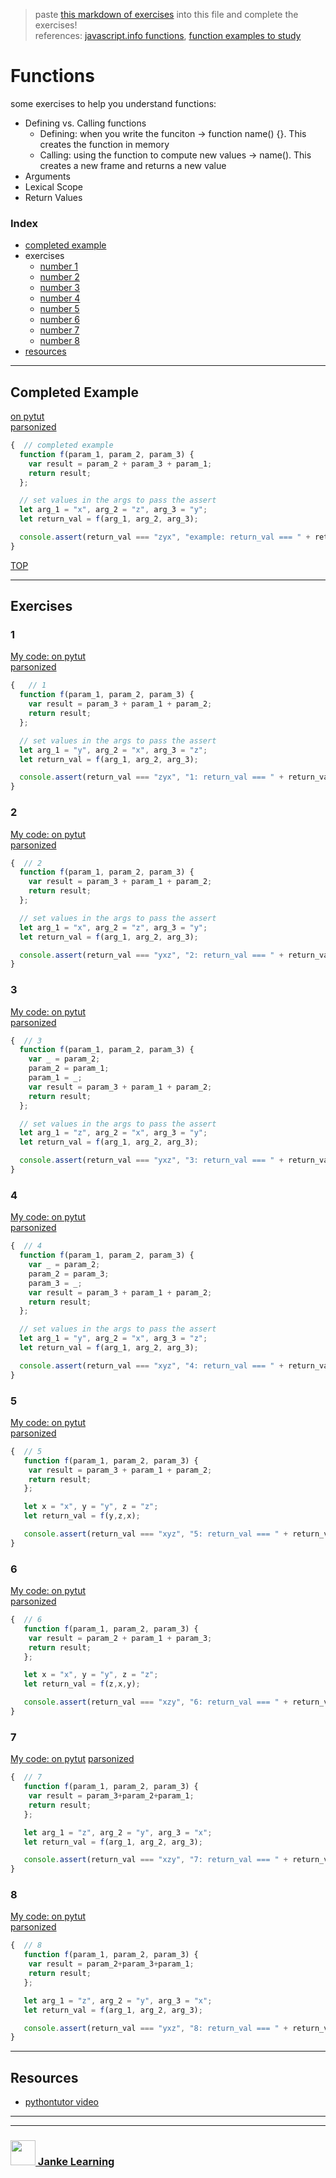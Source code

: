 > paste [this markdown of exercises](https://raw.githubusercontent.com/janke-learning/function-exercises/master/functions.md) into this file and complete the exercises!   
> references: [javascript.info functions](https://javascript.info/function-basics), [function examples to study](https://github.com/janke-learning/function-exercises/blob/master/examples-to-study.md)

# Functions

some exercises to help you understand functions:
* Defining vs. Calling functions
    * Defining: when you write the funciton -> function name() {}.  This creates the function in memory
    * Calling: using the function to compute new values -> name().  This creates a new frame and returns a new value
* Arguments
* Lexical Scope
* Return Values

### Index
* [completed example](#completed-example)
* exercises
    * [number 1](#1)
    * [number 2](#2)
    * [number 3](#3)
    * [number 4](#4)
    * [number 5](#5)
    * [number 6](#6)
    * [number 7](#7)
    * [number 8](#8)
* [resources](#resources)

---

## Completed Example

[on pytut](http://www.pythontutor.com/javascript.html#code=function%20f%28param_1,%20param_2,%20param_3%29%20%7B%0A%20%20var%20result%20%3D%20param_2%20%2B%20param_3%20%2B%20param_1%3B%0A%20%20return%20result%3B%0A%7D%3B%0A%0A//%20set%20values%20in%20the%20args%20to%20pass%20the%20assert%0Alet%20arg_1%20%3D%20%22x%22,%20arg_2%20%3D%20%22z%22,%20arg_3%20%3D%20%22y%22%3B%0Alet%20return_val%20%3D%20f%28arg_1,%20arg_2,%20arg_3%29%3B%0A%0Aconsole.assert%28return_val%20%3D%3D%3D%20%22zyx%22,%20%22return_val%20%3D%3D%3D%20%22%20%2B%20return_val%29%3B&curInstr=0&mode=display&origin=opt-frontend.js&py=js&rawInputLstJSON=%5B%5D)  
[parsonized](http://janke-learning.github.io/parsonizer/?snippet=function%20f%28param_1,%20param_2,%20param_3%29%20%7B%0A%20%20var%20result%20%3D%20param_2%20%2B%20param_3%20%2B%20param_1%3B%0A%20%20return%20result%3B%0A%7D%3B%0A%0A//%20set%20values%20in%20the%20args%20to%20pass%20the%20assert%0Alet%20arg_1%20%3D%20%22x%22,%20arg_2%20%3D%20%22z%22,%20arg_3%20%3D%20%22y%22%3B%0Alet%20return_val%20%3D%20f%28arg_1,%20arg_2,%20arg_3%29%3B%0A%0Aconsole.assert%28return_val%20%3D%3D%3D%20%22zyx%22,%20%22return_val%20%3D%3D%3D%20%22%20%2B%20return_val%29%3B)
```js
{  // completed example
  function f(param_1, param_2, param_3) {
    var result = param_2 + param_3 + param_1;
    return result;
  };

  // set values in the args to pass the assert
  let arg_1 = "x", arg_2 = "z", arg_3 = "y";
  let return_val = f(arg_1, arg_2, arg_3);

  console.assert(return_val === "zyx", "example: return_val === " + return_val);
}
```

[TOP](#functions)

---

## Exercises

### 1

[My code: on pytut](http://www.pythontutor.com/javascript.html#code=%7B%20%20//%202%0A%20%20function%20f%28param_1,%20param_2,%20param_3%29%20%7B%0A%20%20%20%20var%20result%20%3D%20param_3%20%2B%20param_1%20%2B%20param_2%3B%0A%20%20%20%20return%20result%3B%0A%20%20%7D%3B%0A%0A%20%20//%20set%20values%20in%20the%20args%20to%20pass%20the%20assert%0A%20%20let%20arg_1%20%3D%20%22x%22,%20arg_2%20%3D%20%22z%22,%20arg_3%20%3D%20%22y%22%3B%0A%20%20let%20return_val%20%3D%20f%28arg_1,%20arg_2,%20arg_3%29%3B%0A%0A%20%20console.assert%28return_val%20%3D%3D%3D%20%22yxz%22,%20%222%3A%20return_val%20%3D%3D%3D%20%22%20%2B%20return_val%29%3B%0A%7D&curInstr=5&mode=display&origin=opt-frontend.js&py=js&rawInputLstJSON=%5B%5D)  
[parsonized](http://janke-learning.github.io/parsonizer/?snippet=function%20f%28param_1,%20param_2,%20param_3%29%20%7B%0A%20%20var%20result%20%3D%20param_3%20%2B%20param_1%20%2B%20param_2%3B%0A%20%20return%20result%3B%0A%7D%3B%0A%0A//%20set%20values%20in%20the%20args%20to%20pass%20the%20assert%0Alet%20arg_1%20%3D%20%22%22,%20arg_2%20%3D%20%22%22,%20arg_3%20%3D%20%22%22%3B%0Alet%20return_val%20%3D%20f%28arg_1,%20arg_2,%20arg_3%29%3B%0A%0Aconsole.assert%28return_val%20%3D%3D%3D%20%22zyx%22,%20%22return_val%20%3D%3D%3D%20%22%20%2B%20return_val%29%3B)
```js
{   // 1
  function f(param_1, param_2, param_3) {
    var result = param_3 + param_1 + param_2;
    return result;
  };

  // set values in the args to pass the assert
  let arg_1 = "y", arg_2 = "x", arg_3 = "z";
  let return_val = f(arg_1, arg_2, arg_3);

  console.assert(return_val === "zyx", "1: return_val === " + return_val);
}
```

### 2

[My code: on pytut](http://www.pythontutor.com/javascript.html#code=%7B%20%20//%202%0A%20%20function%20f%28param_1,%20param_2,%20param_3%29%20%7B%0A%20%20%20%20var%20result%20%3D%20param_3%20%2B%20param_1%20%2B%20param_2%3B%0A%20%20%20%20return%20result%3B%0A%20%20%7D%3B%0A%0A%20%20//%20set%20values%20in%20the%20args%20to%20pass%20the%20assert%0A%20%20let%20arg_1%20%3D%20%22x%22,%20arg_2%20%3D%20%22z%22,%20arg_3%20%3D%20%22y%22%3B%0A%20%20let%20return_val%20%3D%20f%28arg_1,%20arg_2,%20arg_3%29%3B%0A%0A%20%20console.assert%28return_val%20%3D%3D%3D%20%22yxz%22,%20%222%3A%20return_val%20%3D%3D%3D%20%22%20%2B%20return_val%29%3B%0A%7D&curInstr=5&mode=display&origin=opt-frontend.js&py=js&rawInputLstJSON=%5B%5D)    
[parsonized](http://janke-learning.github.io/parsonizer/?snippet=function%20f%28param_1%2C%20param_2%2C%20param_3%29%20%7B%0A%20%20var%20result%20%3D%20param_3%20%2B%20param_1%20%2B%20param_2%3B%0A%20%20return%20result%3B%0A%7D%3B%0A%0A%2F%2F%20set%20values%20in%20the%20args%20to%20pass%20the%20assert%0Alet%20arg_1%20%3D%20%22%22%2C%20arg_2%20%3D%20%22%22%2C%20arg_3%20%3D%20%22%22%3B%0Alet%20return_val%20%3D%20f%28arg_1%2C%20arg_2%2C%20arg_3%29%3B%0A%0Aconsole.assert%28return_val%20%3D%3D%3D%20%22yxz%22%2C%20%22return_val%20%3D%3D%3D%20%22%20%2B%20return_val%29%3B)
```js
{  // 2
  function f(param_1, param_2, param_3) {
    var result = param_3 + param_1 + param_2;
    return result;
  };

  // set values in the args to pass the assert
  let arg_1 = "x", arg_2 = "z", arg_3 = "y";
  let return_val = f(arg_1, arg_2, arg_3);

  console.assert(return_val === "yxz", "2: return_val === " + return_val);
}
```

### 3

[My code: on pytut](http://www.pythontutor.com/javascript.html#code=%7B%20%20//%203%0A%20%20function%20f%28param_1,%20param_2,%20param_3%29%20%7B%0A%20%20%20%20var%20_%20%3D%20param_2%3B%0A%20%20%20%20param_2%20%3D%20param_1%3B%0A%20%20%20%20param_1%20%3D%20_%3B%0A%20%20%20%20var%20result%20%3D%20param_3%20%2B%20param_1%20%2B%20param_2%3B%0A%20%20%20%20return%20result%3B%0A%20%20%7D%3B%0A%0A%20%20//%20set%20values%20in%20the%20args%20to%20pass%20the%20assert%0A%20%20let%20arg_1%20%3D%20%22z%22,%20arg_2%20%3D%20%22x%22,%20arg_3%20%3D%20%22y%22%3B%0A%20%20let%20return_val%20%3D%20f%28arg_1,%20arg_2,%20arg_3%29%3B%0A%0A%20%20console.assert%28return_val%20%3D%3D%3D%20%22yxz%22,%20%223%3A%20return_val%20%3D%3D%3D%20%22%20%2B%20return_val%29%3B%0A%7D&curInstr=8&mode=display&origin=opt-frontend.js&py=js&rawInputLstJSON=%5B%5D)   
[parsonized](http://janke-learning.github.io/parsonizer/?snippet=function%20f%28param_1%2C%20param_2%2C%20param_3%29%20%7B%0A%20%20var%20_%20%3D%20param_2%3B%0A%20%20param_2%20%3D%20param_1%3B%0A%20%20param_1%20%3D%20_%3B%0A%20%20var%20result%20%3D%20param_3%20%2B%20param_1%20%2B%20param_2%3B%0A%20%20return%20result%3B%0A%7D%3B%0A%0A%2F%2F%20set%20values%20in%20the%20args%20to%20pass%20the%20assert%0Alet%20arg_1%20%3D%20%22%22%2C%20arg_2%20%3D%20%22%22%2C%20arg_3%20%3D%20%22%22%3B%0Alet%20return_val%20%3D%20f%28arg_1%2C%20arg_2%2C%20arg_3%29%3B%0A%0Aconsole.assert%28return_val%20%3D%3D%3D%20%22yxz%22%2C%20%22return_val%20%3D%3D%3D%20%22%20%2B%20return_val%29%3B)
```js
{  // 3
  function f(param_1, param_2, param_3) {
    var _ = param_2;
    param_2 = param_1;
    param_1 = _;
    var result = param_3 + param_1 + param_2;
    return result;
  };

  // set values in the args to pass the assert
  let arg_1 = "z", arg_2 = "x", arg_3 = "y";
  let return_val = f(arg_1, arg_2, arg_3);

  console.assert(return_val === "yxz", "3: return_val === " + return_val);
}
```

### 4

[My code: on pytut](http://www.pythontutor.com/javascript.html#code=%7B%20%20//%204%0A%20%20function%20f%28param_1,%20param_2,%20param_3%29%20%7B%0A%20%20%20%20var%20_%20%3D%20param_2%3B%0A%20%20%20%20param_2%20%3D%20param_3%3B%0A%20%20%20%20param_3%20%3D%20_%3B%0A%20%20%20%20var%20result%20%3D%20param_3%20%2B%20param_1%20%2B%20param_2%3B%0A%20%20%20%20return%20result%3B%0A%20%20%7D%3B%0A%0A%20%20//%20set%20values%20in%20the%20args%20to%20pass%20the%20assert%0A%20%20let%20arg_1%20%3D%20%22y%22,%20arg_2%20%3D%20%22x%22,%20arg_3%20%3D%20%22z%22%3B%0A%20%20let%20return_val%20%3D%20f%28arg_1,%20arg_2,%20arg_3%29%3B%0A%0A%20%20console.assert%28return_val%20%3D%3D%3D%20%22xyz%22,%20%224%3A%20return_val%20%3D%3D%3D%20%22%20%2B%20return_val%29%3B%0A%7D&curInstr=8&mode=display&origin=opt-frontend.js&py=js&rawInputLstJSON=%5B%5D)  
[parsonized](http://janke-learning.github.io/parsonizer/?snippet=function%20f%28param_1%2C%20param_2%2C%20param_3%29%20%7B%0A%20%20var%20_%20%3D%20param_2%3B%0A%20%20param_2%20%3D%20param_3%3B%0A%20%20param_3%20%3D%20_%3B%0A%20%20var%20result%20%3D%20param_3%20%2B%20param_1%20%2B%20param_2%3B%0A%20%20return%20result%3B%0A%7D%3B%0A%0A%2F%2F%20set%20values%20in%20the%20args%20to%20pass%20the%20assert%0Alet%20arg_1%20%3D%20%22%22%2C%20arg_2%20%3D%20%22%22%2C%20arg_3%20%3D%20%22%22%3B%0Alet%20return_val%20%3D%20f%28arg_1%2C%20arg_2%2C%20arg_3%29%3B%0A%0Aconsole.assert%28return_val%20%3D%3D%3D%20%22xyz%22%2C%20%22return_val%20%3D%3D%3D%20%22%20%2B%20return_val%29%3B)
```js
{  // 4
  function f(param_1, param_2, param_3) {
    var _ = param_2;
    param_2 = param_3;
    param_3 = _;
    var result = param_3 + param_1 + param_2;
    return result;
  };

  // set values in the args to pass the assert
  let arg_1 = "y", arg_2 = "x", arg_3 = "z";
  let return_val = f(arg_1, arg_2, arg_3);

  console.assert(return_val === "xyz", "4: return_val === " + return_val);
}
```

### 5

[My code: on pytut](http://www.pythontutor.com/javascript.html#code=%7B%20%20//%205%0A%20%20%20function%20f%28param_1,%20param_2,%20param_3%29%20%7B%0A%20%20%20%20var%20result%20%3D%20param_3%20%2B%20param_1%20%2B%20param_2%3B%0A%20%20%20%20return%20result%3B%0A%20%20%20%7D%3B%0A%0A%20%20%20let%20x%20%3D%20%22x%22,%20y%20%3D%20%22y%22,%20z%20%3D%20%22z%22%3B%0A%20%20%20let%20return_val%20%3D%20f%28y,z,x%29%3B%0A%0A%20%20%20console.assert%28return_val%20%3D%3D%3D%20%22xyz%22,%20%225%3A%20return_val%20%3D%3D%3D%20%22%20%2B%20return_val%29%3B%0A%7D&curInstr=5&mode=display&origin=opt-frontend.js&py=js&rawInputLstJSON=%5B%5D)   
[parsonized](http://janke-learning.github.io/parsonizer/?snippet=function%20f%28param_1%2C%20param_2%2C%20param_3%29%20%7B%0A%20var%20result%20%3D%20param_3%20%2B%20param_1%20%2B%20param_2%3B%0A%20return%20result%3B%0A%7D%3B%0A%0Alet%20x%20%3D%20%22x%22%2C%20y%20%3D%20%22y%22%2C%20z%20%3D%20%22z%22%3B%0Alet%20return_val%20%3D%20f%28%2F*%20pass%20x%2C%20y%20%26%20z%20in%20the%20right%20order%20*%2F%29%3B%0A%0Aconsole.assert%28return_val%20%3D%3D%3D%20%22xyz%22%2C%20%225%3A%20return_val%20%3D%3D%3D%20%22%20%2B%20return_val%29%3B)  
```js
{  // 5
   function f(param_1, param_2, param_3) {
    var result = param_3 + param_1 + param_2;
    return result;
   };

   let x = "x", y = "y", z = "z";
   let return_val = f(y,z,x);

   console.assert(return_val === "xyz", "5: return_val === " + return_val);
}
```

### 6

[My code: on pytut](http://www.pythontutor.com/javascript.html#code=%7B%20%20//%206%0A%20%20%20function%20f%28param_1,%20param_2,%20param_3%29%20%7B%0A%20%20%20%20var%20result%20%3D%20param_2%20%2B%20param_1%20%2B%20param_3%3B%0A%20%20%20%20return%20result%3B%0A%20%20%20%7D%3B%0A%0A%20%20%20let%20x%20%3D%20%22x%22,%20y%20%3D%20%22y%22,%20z%20%3D%20%22z%22%3B%0A%20%20%20let%20return_val%20%3D%20f%28z,x,y%29%3B%0A%0A%20%20%20console.assert%28return_val%20%3D%3D%3D%20%22xzy%22,%20%226%3A%20return_val%20%3D%3D%3D%20%22%20%2B%20return_val%29%3B%0A%7D&curInstr=5&mode=display&origin=opt-frontend.js&py=js&rawInputLstJSON=%5B%5D)  
[parsonized](http://janke-learning.github.io/parsonizer/?snippet=function%20f%28param_1%2C%20param_2%2C%20param_3%29%20%7B%0A%20var%20result%20%3D%20param_2%20%2B%20param_1%20%2B%20param_3%3B%0A%20return%20result%3B%0A%7D%3B%0A%0Alet%20x%20%3D%20%22x%22%2C%20y%20%3D%20%22y%22%2C%20z%20%3D%20%22z%22%3B%0Alet%20return_val%20%3D%20f%28%2F*%20pass%20x%2C%20y%20%26%20z%20in%20the%20right%20order%20*%2F%29%3B%0A%0Aconsole.assert%28return_val%20%3D%3D%3D%20%22xzy%22%2C%20%226%3A%20return_val%20%3D%3D%3D%20%22%20%2B%20return_val%29%3B) 
```js
{  // 6
   function f(param_1, param_2, param_3) {
    var result = param_2 + param_1 + param_3;
    return result;
   };

   let x = "x", y = "y", z = "z";
   let return_val = f(z,x,y);

   console.assert(return_val === "xzy", "6: return_val === " + return_val);
}
```

### 7

[My code: on pytut](http://www.pythontutor.com/javascript.html#code=%7B%20%20//%207%0A%20%20%20function%20f%28param_1,%20param_2,%20param_3%29%20%7B%0A%20%20%20%20var%20result%20%3D%20param_3%2Bparam_2%2Bparam_1%3B%0A%20%20%20%20return%20result%3B%0A%20%20%20%7D%3B%0A%0A%20%20%20let%20arg_1%20%3D%20%22z%22,%20arg_2%20%3D%20%22y%22,%20arg_3%20%3D%20%22x%22%3B%0A%20%20%20let%20return_val%20%3D%20f%28arg_1,%20arg_2,%20arg_3%29%3B%0A%0A%20%20%20console.assert%28return_val%20%3D%3D%3D%20%22xzy%22,%20%227%3A%20return_val%20%3D%3D%3D%20%22%20%2B%20return_val%29%3B%0A%7D&curInstr=5&mode=display&origin=opt-frontend.js&py=js&rawInputLstJSON=%5B%5D) 
[parsonized](http://janke-learning.github.io/parsonizer/?snippet=function%20f%28param_1%2C%20param_2%2C%20param_3%29%20%7B%0A%20var%20result%20%3D%20%2F*%20arrange%20the%20params%20to%20pass%20the%20assert%20*%2F%3B%0A%20return%20result%3B%0A%7D%3B%0A%0Alet%20arg_1%20%3D%20%22z%22%2C%20arg_2%20%3D%20%22y%22%2C%20arg_3%20%3D%20%22x%22%3B%0Alet%20return_val%20%3D%20f%28arg_1%2C%20arg_2%2C%20arg_3%29%3B%0A%0Aconsole.assert%28return_val%20%3D%3D%3D%20%22xzy%22%2C%20%227%3A%20return_val%20%3D%3D%3D%20%22%20%2B%20return_val%29%3B)  
```js
{  // 7
   function f(param_1, param_2, param_3) {
    var result = param_3+param_2+param_1;
    return result;
   };

   let arg_1 = "z", arg_2 = "y", arg_3 = "x";
   let return_val = f(arg_1, arg_2, arg_3);

   console.assert(return_val === "xzy", "7: return_val === " + return_val);
}
```

### 8

[My code: on pytut](http://www.pythontutor.com/javascript.html#code=%7B%20%20//%208%0A%20%20%20function%20f%28param_1,%20param_2,%20param_3%29%20%7B%0A%20%20%20%20var%20result%20%3D%20param_2%2Bparam_3%2Bparam_1%3B%0A%20%20%20%20return%20result%3B%0A%20%20%20%7D%3B%0A%0A%20%20%20let%20arg_1%20%3D%20%22z%22,%20arg_2%20%3D%20%22y%22,%20arg_3%20%3D%20%22x%22%3B%0A%20%20%20let%20return_val%20%3D%20f%28arg_1,%20arg_2,%20arg_3%29%3B%0A%0A%20%20%20console.assert%28return_val%20%3D%3D%3D%20%22yxz%22,%20%228%3A%20return_val%20%3D%3D%3D%20%22%20%2B%20return_val%29%3B%0A%7D&curInstr=5&mode=display&origin=opt-frontend.js&py=js&rawInputLstJSON=%5B%5D)  
[parsonized](http://janke-learning.github.io/parsonizer/?snippet=function%20f%28param_1%2C%20param_2%2C%20param_3%29%20%7B%0A%20var%20result%20%3D%20%2F*%20arrange%20the%20params%20to%20pass%20the%20assert%20*%2F%3B%0A%20return%20result%3B%0A%7D%3B%0A%0Alet%20arg_1%20%3D%20%22z%22%2C%20arg_2%20%3D%20%22y%22%2C%20arg_3%20%3D%20%22x%22%3B%0Alet%20return_val%20%3D%20f%28arg_1%2C%20arg_2%2C%20arg_3%29%3B%0A%0Aconsole.assert%28return_val%20%3D%3D%3D%20%22yxz%22%2C%20%228%3A%20return_val%20%3D%3D%3D%20%22%20%2B%20return_val%29%3B)  
```js
{  // 8
   function f(param_1, param_2, param_3) {
    var result = param_2+param_3+param_1;
    return result;
   };

   let arg_1 = "z", arg_2 = "y", arg_3 = "x";
   let return_val = f(arg_1, arg_2, arg_3);

   console.assert(return_val === "yxz", "8: return_val === " + return_val);
}
```

---

## Resources

* [pythontutor video](https://www.youtube.com/watch?v=bJUmxDsaduY&list=PLzV58Zm8FuBJFfQN5il3ujx6FDAY8Ds3u&index=6)

___
___
### <a href="http://janke-learning.org" target="_blank"><img src="https://user-images.githubusercontent.com/18554853/50098409-22575780-021c-11e9-99e1-962787adaded.png" width="40" height="40"></img> Janke Learning</a>
